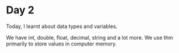 # Day 2

Today, I learnt about data types and variables.

We have int, double, float, decimal, string and a lot more.
We use thm primarily to store values in computer memory.
